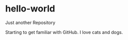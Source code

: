 # hello-world
Just another Repository

Starting to get familiar with GitHub.
I love cats and dogs.

